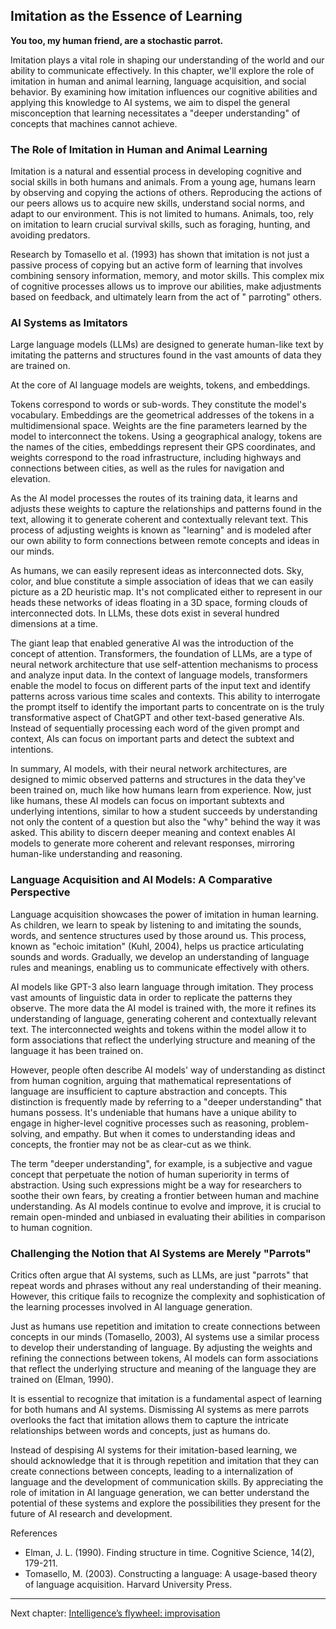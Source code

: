 ## Imitation as the Essence of Learning

**You too, my human friend, are a stochastic parrot.**

Imitation plays a vital role in shaping our understanding of the world and our ability to communicate effectively. In
this chapter, we'll explore the role of imitation in human and animal learning, language acquisition, and social
behavior. By examining how imitation influences our cognitive abilities and applying this knowledge to AI systems, we
aim to dispel the general misconception that learning necessitates a "deeper understanding" of concepts that machines
cannot achieve.

### The Role of Imitation in Human and Animal Learning

Imitation is a natural and essential process in developing cognitive and social skills in both humans and animals. From
a young age, humans learn by observing and copying the actions of others. Reproducing the actions of our peers allows us
to acquire new skills, understand social norms, and adapt to our environment. This is not limited to humans. Animals,
too, rely on imitation to learn crucial survival skills, such as foraging, hunting, and avoiding predators.

Research by Tomasello et al. (1993) has shown that imitation is not just a passive process of copying but an active form
of learning that involves combining sensory information, memory, and motor skills. This complex mix of cognitive
processes allows us to improve our abilities, make adjustments based on feedback, and ultimately learn from the act of "
parroting" others.

### AI Systems as Imitators

Large language models (LLMs) are designed to generate human-like text by imitating the patterns and structures found in
the vast amounts of data they are trained on.

At the core of AI language models are weights, tokens, and embeddings.

Tokens correspond to words or sub-words. They constitute the model's vocabulary. Embeddings are the geometrical
addresses of the tokens in a multidimensional space. Weights are the fine parameters learned by the model to
interconnect the tokens. Using a geographical analogy, tokens are the names of the cities, embeddings represent their
GPS coordinates, and weights correspond to the road infrastructure, including highways and connections between cities,
as well as the rules for navigation and elevation.

As the AI model processes the routes of its training data, it learns and adjusts these weights to capture the
relationships and patterns found in the text, allowing it to generate coherent and contextually relevant text. This
process of adjusting weights is known as "learning" and is modeled after our own ability to form connections between
remote concepts and ideas in our minds.

As humans, we can easily represent ideas as interconnected dots. Sky, color, and blue constitute a simple association of
ideas that we can easily picture as a 2D heuristic map. It's not complicated either to represent in our heads these
networks of ideas floating in a 3D space, forming clouds of interconnected dots. In LLMs, these dots exist in several
hundred dimensions at a time.

The giant leap that enabled generative AI was the introduction of the concept of attention. Transformers, the foundation
of LLMs, are a type of neural network architecture that use self-attention mechanisms to process and analyze input data.
In the context of language models, transformers enable the model to focus on different parts of the input text and
identify patterns across various time scales and contexts. This ability to interrogate the prompt itself to identify the
important parts to concentrate on is the truly transformative aspect of ChatGPT and other text-based generative AIs.
Instead of sequentially processing each word of the given prompt and context, AIs can focus on important parts and
detect the subtext and intentions.

In summary, AI models, with their neural network architectures, are designed to mimic observed patterns and structures
in the data they've been trained on, much like how humans learn from experience. Now, just like humans, these AI models
can focus on important subtexts and underlying intentions, similar to how a student succeeds by understanding not only
the content of a question but also the "why" behind the way it was asked. This ability to discern deeper meaning and
context enables AI models to generate more coherent and relevant responses, mirroring human-like understanding and
reasoning.

### Language Acquisition and AI Models: A Comparative Perspective

Language acquisition showcases the power of imitation in human learning. As children, we learn to speak by listening to
and imitating the sounds, words, and sentence structures used by those around us. This process, known as "echoic
imitation" (Kuhl, 2004), helps us practice articulating sounds and words. Gradually, we develop an understanding of
language rules and meanings, enabling us to communicate effectively with others.

AI models like GPT-3 also learn language through imitation. They process vast amounts of linguistic data in order to
replicate the patterns they observe. The more data the AI model is trained with, the more it refines its understanding
of language, generating coherent and contextually relevant text. The interconnected weights and tokens within the model
allow it to form associations that reflect the underlying structure and meaning of the language it has been trained on.

However, people often describe AI models' way of understanding as distinct from human cognition, arguing that
mathematical representations of language are insufficient to capture abstraction and concepts. This distinction is
frequently made by referring to a "deeper understanding" that humans possess. It's undeniable that humans have a unique
ability to engage in higher-level cognitive processes such as reasoning, problem-solving, and empathy. But when it comes
to understanding ideas and concepts, the frontier may not be as clear-cut as we think.

The term "deeper understanding", for example, is a subjective and vague concept that perpetuate the notion of human
superiority in terms of abstraction. Using such expressions might be a way for researchers to soothe their own fears, by
creating a frontier between human and machine understanding. As AI models continue to evolve and improve, it is crucial
to remain open-minded and unbiased in evaluating their abilities in comparison to human cognition.

### Challenging the Notion that AI Systems are Merely "Parrots"

Critics often argue that AI systems, such as LLMs, are just "parrots" that repeat words and phrases without any real
understanding of their meaning. However, this critique fails to recognize the complexity and sophistication of the
learning processes involved in AI language generation.

Just as humans use repetition and imitation to create connections between concepts in our minds (Tomasello, 2003), AI
systems use a similar process to develop their understanding of language. By adjusting the weights and refining the
connections between tokens, AI models can form associations that reflect the underlying structure and meaning of the
language they are trained on (Elman, 1990).

It is essential to recognize that imitation is a fundamental aspect of learning for both humans and AI systems.
Dismissing AI systems as mere parrots overlooks the fact that imitation allows them to capture the intricate
relationships between words and concepts, just as humans do.

Instead of despising AI systems for their imitation-based learning, we should acknowledge that it is through repetition
and imitation that they can create connections between concepts, leading to a internalization of language and the
development of communication skills. By appreciating the role of imitation in AI language generation, we can better
understand the potential of these systems and explore the possibilities they present for the future of AI research and
development.

References

- Elman, J. L. (1990). Finding structure in time. Cognitive Science, 14(2), 179-211.
- Tomasello, M. (2003). Constructing a language: A usage-based theory of language acquisition. Harvard University Press.

---

Next chapter: [Intelligence’s flywheel: improvisation](chapter2-improvisation.md)
